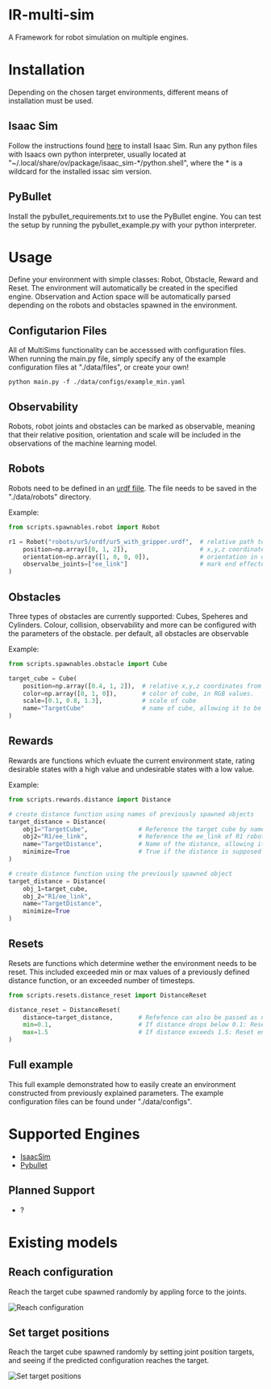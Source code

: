 # IR-multi-sim
A Framework for robot simulation on multiple engines.

# Installation
Depending on the chosen target environments, different means of installation must be used.

## Isaac Sim
Follow the instructions found [here](https://docs.omniverse.nvidia.com/app_isaacsim/app_isaacsim/install_workstation.html) to install Isaac Sim.
Run any python files with Isaacs own python interpreter, usually located at "~/.local/share/ov/package/isaac_sim-*/python.shell", where the * is a wildcard for the installed issac sim version.

## PyBullet
Install the pybullet_requirements.txt to use the PyBullet engine. You can test the setup by running the pybullet_example.py with your python interpreter.

# Usage
Define your environment with simple classes: Robot, Obstacle, Reward and Reset. The environment will automatically be created in the specified engine. Observation and Action space will be automatically parsed depending on the robots and obstacles spawned in the environment.

## Configutarion Files
All of MultiSims functionality can be accesssed with configuration files. When running the main.py file, simply specify any of the example configuration files at "./data/files", or create your own!

```shell
python main.py -f ./data/configs/example_min.yaml
```

## Observability
Robots, robot joints and obstacles can be marked as observable, meaning that their relative position, orientation and scale will be included in the observations of the machine learning model.

## Robots
Robots need to be defined in an [urdf fiile](http://wiki.ros.org/urdf). The file needs to be saved in the "./data/robots" directory.

Example:
``` python
from scripts.spawnables.robot import Robot

r1 = Robot("robots/ur5/urdf/ur5_with_gripper.urdf",  # relative path to urdf file from data directory
    position=np.array([0, 1, 2]),                    # x,y,z coordinates from environment origin
    orientation=np.array([1, 0, 0, 0]),              # orientation in quaternion
    observalbe_joints=["ee_link"]                    # mark end effector ling as observable
)
```

## Obstacles
Three types of obstacles are currently supported: Cubes, Speheres and Cylinders. Colour, collision, observability and more can be configured with the parameters of the obstacle.
per default, all obstacles are observable

Example:
``` python
from scripts.spawnables.obstacle import Cube

target_cube = Cube(
    position=np.array([0.4, 1, 2]),  # relative x,y,z coordinates from environment origin
    color=np.array([0, 1, 0]),       # color of cube, in RGB values.
    scale=[0.1, 0.8, 1.3],           # scale of cube
    name="TargetCube"                # name of cube, allowing it to be referenced by reward functions
)
```

## Rewards
Rewards are functions which evluate the current environment state, rating desirable states with a high value and undesirable states with a low value.

Example:
``` python
from scripts.rewards.distance import Distance

# create distance function using names of previously spawned objects
target_distance = Distance(
    obj1="TargetCube",              # Reference the target cube by name
    obj2="R1/ee_link",              # Reference the ee_link of R1 robot by name (must be observable)
    name="TargetDistance",          # Name of the distance, allowing it to be referenced by reset functions
    minimize=True                   # True if the distance is supposed to be minimized, otherwise false
)

# create distance function using the previously spawned object
target_distance = Distance(
    obj_1=target_cube,
    obj_2="R1/ee_link",
    name="TargetDistance",
    minimize=True
)
```

## Resets
Resets are functions which determine wether the environment needs to be reset. This included exceeded min or max values of a previously defined distance function, or an exceeded number of timesteps.

``` python
from scripts.resets.distance_reset import DistanceReset

distance_reset = DistanceReset(
    distance=target_distance,       # Refefence can also be passed as name ("TargetDistance")
    min=0.1,                        # If distance drops below 0.1: Reset environment
    max=1.5                         # If distance exceeds 1.5: Reset environment
)
```

## Full example
This full example demonstrated how to easily create an environment constructed from previously explained parameters.
The example configuration files can be found under "./data/configs".

# Supported Engines
- [IsaacSim](https://developer.nvidia.com/isaac-sim)
- [Pybullet](https://pybullet.org/wordpress/)

## Planned Support
- ?

# Existing models
## Reach configuration
Reach the target cube spawned randomly by appling force to the joints.

![Reach configuration](./data/documentation/reach_config2M.png)

## Set target positions
Reach the target cube spawned randomly by setting joint position targets, and seeing if the predicted configuration reaches the target.

![Set target positions](./data/documentation/set_target_pos1M.png)
